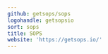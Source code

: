 ```yaml
---
github: getsops/sops
logohandle: getsopsio
sort: sops
title: SOPS
website: 'https://getsops.io/'
---
```

